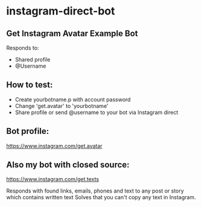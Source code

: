 # instagram-direct-bot

## Get Instagram Avatar Example Bot
Responds to:
- Shared profile
- @Username

## How to test:
- Create yourbotname.p with account password
- Change 'get.avatar' to 'yourbotname'
- Share profile or send @username to your bot via Instagram direct

## Bot profile:
https://www.instagram.com/get.avatar

## Also my bot with closed source:
https://www.instagram.com/get.texts

Responds with found links, emails, phones and text to any post or story which contains written text
Solves that you can't copy any text in Instagram.
